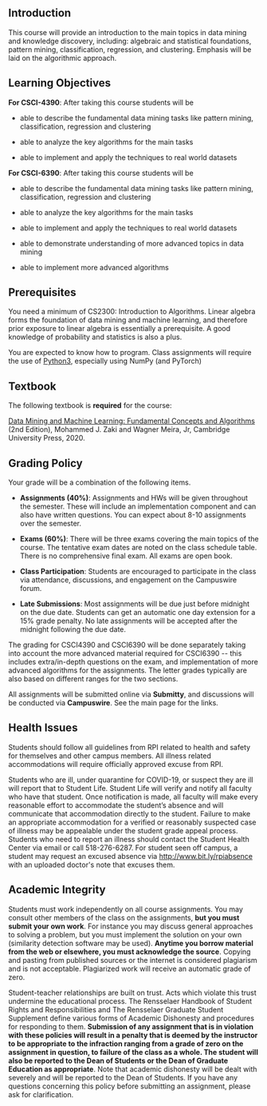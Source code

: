 <!--
.. title: CSCI4390-6390 Syllabus 
.. slug: dm_syllabus
.. date: 2021-08-12 09:00:31 UTC-04:00
.. tags: 
.. category: 
.. link: 
.. description:
.. has_math: True
.. type: text
-->

## Introduction

This course will provide an introduction to the main topics in data
mining and knowledge discovery, including: algebraic and statistical
foundations, pattern mining, classification, regression, and clustering.
Emphasis will be laid on the algorithmic approach.


## Learning Objectives

**For CSCI-4390**: After taking this course students will be

* able to describe the fundamental data mining tasks like pattern
  mining, classification, regression and clustering

* able to analyze the key algorithms for the main tasks

* able to implement and apply the techniques to real world datasets

**For CSCI-6390**: After taking this course students will be

* able to describe the fundamental data mining tasks like pattern
  mining, classification, regression and clustering

* able to analyze the key algorithms for the main tasks

* able to implement and apply the techniques to real world datasets

* able to demonstrate understanding of more advanced topics in data
  mining

* able to implement more advanced algorithms


## Prerequisites

You need a minimum of CS2300: Introduction to Algorithms. Linear algebra
forms the foundation of data mining and machine learning, and therefore
prior exposure to linear algebra is essentially a prerequisite. A good
knowledge of probability and statistics is also a plus. 

You are expected to know how to program. Class assignments will require
the use of [Python3](https://www.python.org/), especially using NumPy (and
PyTorch)

## Textbook

The following textbook is **required** for the course:

[Data Mining and Machine Learning: Fundamental Concepts and Algorithms](https://dataminingbook.info/) 
(2nd Edition), Mohammed J. Zaki and
Wagner Meira, Jr, Cambridge University Press, 2020.


## Grading Policy

Your grade will be a combination of the following items. 

* **Assignments (40%)**: Assignments and HWs will be given throughout
  the semester. These will include an implementation component and can
  also have written questions. You can expect about 8-10 assignments
  over the semester. 

* **Exams (60%)**: There will be three exams covering the main topics of
  the course. The tentative exam dates are noted on the class schedule
  table. There is no comprehensive final exam. All exams are open book.

* **Class Participation**: Students are encouraged to participate in the
  class via attendance, discussions, and engagement on the Campuswire
  forum.
    
* **Late Submissions**: Most assignments will be due just before
  midnight on the due date. Students can get an automatic one day
  extension for a 15% grade penalty. No late assignments will be
  accepted after the midnight following the due date.

The grading for CSCI4390 and CSCI6390 will be done separately taking
into account the more advanced material required for CSCI6390 -- this
includes extra/in-depth questions on the exam, and implementation of
more advanced algorithms for the assignments. The letter grades
typically are also based on different ranges for the two sections.

All assignments will be submitted online via **Submitty**, and 
discussions will be conducted via **Campuswire**. See the main page  for the
links.


## Health Issues

Students should follow all
guidelines from RPI related to health and safety for themselves and
other campus members. All illness related accommodations will require
officially approved excuse from RPI.

Students who are ill, under quarantine for COVID-19, or suspect they are
ill will report that to Student Life. Student Life will verify and
notify all faculty who have that student. Once notification is made, all
faculty will make every reasonable effort to accommodate the student’s
absence and will communicate that accommodation directly to the student.
Failure to make an appropriate accommodation for a verified or
reasonably suspected case of illness may be appealable under the student
grade appeal process. Students who need to report an illness should
contact the Student Health Center via email or call 518-276-6287. For
student seen off campus, a student may request an excused absence via
<http://www.bit.ly/rpiabsence> with an uploaded doctor's note that excuses
them.


## Academic Integrity

Students must work independently on all course assignments. You may
consult other members of the class on the assignments, **but you must
submit your own work**. For instance you may discuss general approaches to
solving a problem, but you must implement the solution on your own
(similarity detection software may be used). **Anytime you borrow
material from the web or elsewhere, you must acknowledge the source**.
Copying and pasting from published sources or the internet is considered
plagiarism and is not acceptable. Plagiarized work will receive an
automatic grade of zero.

Student-teacher relationships are built on trust. Acts which violate
this trust undermine the educational process. The Rensselaer Handbook of
Student Rights and Responsibilities and The Rensselaer Graduate Student
Supplement define various forms of Academic Dishonesty and procedures
for responding to them. **Submission of any assignment that is in
violation with these policies will result in a penalty that is deemed by
the instructor to be appropriate to the infraction ranging from a grade
of zero on the assignment in question, to failure of the class as a
whole. The student will also be reported to the Dean of Students or the
Dean of Graduate Education as appropriate**. Note that academic
dishonesty will be dealt with severely and will be reported to the Dean
of Students. If you have any questions concerning this policy before
submitting an assignment, please ask for clarification.
